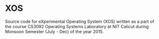 # XOS

Source code for eXperimental Operating System (XOS) written as a part of the course CS3092 Operating Systems Laboratory at NIT Calicut during Monsoon Semester (July - Dec) of the year 2015.
